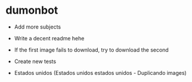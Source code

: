 # dumonbot
- Add more subjects
- Write a decent readme hehe
- If the first image fails to download, try to download the second
- Create new tests

- Estados unidos (Estados unidos estados unidos - Duplicando images)